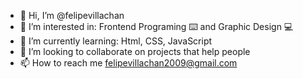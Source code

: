 - 👋 Hi, I’m @felipevillachan
- 👀 I’m interested in: Frontend Programing ⌨️  and Graphic Design 💻
- 🌱 I’m currently learning: Html, CSS, JavaScript 
- 💞️ I’m looking to collaborate on projects that help people
- 📫 How to reach me felipevillachan2009@gmail.com

<!---
flpvill/flpvill is a ✨ special ✨ repository because its `README.md` (this file) appears on your GitHub profile.
You can click the Preview link to take a look at your changes.
--->

